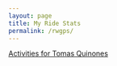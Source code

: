 ```yaml
---
layout: page
title: My Ride Stats
permalink: /rwgps/
---
```

<style>
  rwgps-departed-at {
  
  }
  rwgps-number {
    font-size: 3em !important;
  }
</style>
<a class="rwgps-widget" href="https://ridewithgps.com/users/45898" data-rwgps-user-id="45898" data-rwgps-activities-count="7" data-rwgps-include="week month year">Activities for Tomas Quinones</a>
<script>
(function(d,s) { 
  if(!d.getElementById('rwgps-sdk')) {
    var el = d.getElementsByTagName(s)[0],
        js = d.createElement(s);
    js.id = 'rwgps-sdk';
    js.src = "//ridewithgps.com/javascripts/sdk.js?1517195268902";
    el.parentNode.insertBefore(js, el);
  }
})(document, 'script');
</script>
